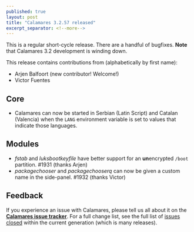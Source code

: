 ```yaml
---
published: true
layout: post
title: "Calamares 3.2.57 released"
excerpt_separator: <!--more-->
---
```


This is a regular short-cycle release.
There are a handful of bugfixes.
**Note** that Calamares 3.2 development is winding down.

<!--more-->

This release contains contributions from (alphabetically by first name):
 - Arjen Balfoort (new contributor! Welcome!)
 - Victor Fuentes

## Core ##
 - Calamares can now be started in Serbian (Latin Script) and Catalan
   (Valencia) when the `LANG` environment variable is set to values
   that indicate those languages.

## Modules ##
 - *fstab* and *luksbootkeyfile* have better support for an **un**encrypted
   `/boot` partition. #1931 (thanks Arjen)
 - *packagechooser* and *packagechooserq* can now be given a custom name
   in the side-panel. #1932 (thanks Victor)


## Feedback ##

If you experience an issue with Calamares, please tell us all about it
on the [**Calamares issue tracker**][1]. For a full change list, see
the full list of [issues closed][2] within the current generation (which is many releases).

[1]: https://github.com/calamares/calamares/issues
[2]: https://github.com/calamares/calamares/milestone/81
